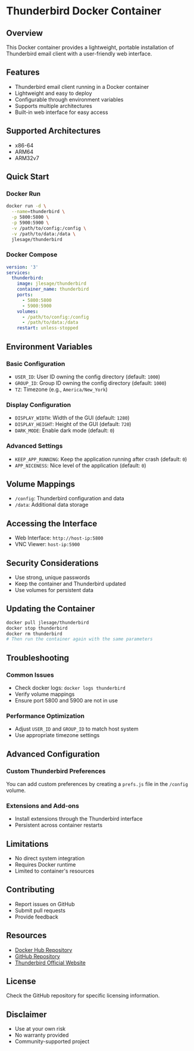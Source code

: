# Thunderbird Docker Container

## Overview
This Docker container provides a lightweight, portable installation of Thunderbird email client with a user-friendly web interface.

## Features
- Thunderbird email client running in a Docker container
- Lightweight and easy to deploy
- Configurable through environment variables
- Supports multiple architectures
- Built-in web interface for easy access

## Supported Architectures
- x86-64
- ARM64
- ARM32v7

## Quick Start

### Docker Run
```bash
docker run -d \
  --name=thunderbird \
  -p 5800:5800 \
  -p 5900:5900 \
  -v /path/to/config:/config \
  -v /path/to/data:/data \
  jlesage/thunderbird
```

### Docker Compose
```yaml
version: '3'
services:
  thunderbird:
    image: jlesage/thunderbird
    container_name: thunderbird
    ports:
      - 5800:5800
      - 5900:5900
    volumes:
      - /path/to/config:/config
      - /path/to/data:/data
    restart: unless-stopped
```

## Environment Variables

### Basic Configuration
- `USER_ID`: User ID owning the config directory (default: `1000`)
- `GROUP_ID`: Group ID owning the config directory (default: `1000`)
- `TZ`: Timezone (e.g., `America/New_York`)

### Display Configuration
- `DISPLAY_WIDTH`: Width of the GUI (default: `1280`)
- `DISPLAY_HEIGHT`: Height of the GUI (default: `720`)
- `DARK_MODE`: Enable dark mode (default: `0`)

### Advanced Settings
- `KEEP_APP_RUNNING`: Keep the application running after crash (default: `0`)
- `APP_NICENESS`: Nice level of the application (default: `0`)

## Volume Mappings
- `/config`: Thunderbird configuration and data
- `/data`: Additional data storage

## Accessing the Interface
- Web Interface: `http://host-ip:5800`
- VNC Viewer: `host-ip:5900`

## Security Considerations
- Use strong, unique passwords
- Keep the container and Thunderbird updated
- Use volumes for persistent data

## Updating the Container
```bash
docker pull jlesage/thunderbird
docker stop thunderbird
docker rm thunderbird
# Then run the container again with the same parameters
```

## Troubleshooting

### Common Issues
- Check docker logs: `docker logs thunderbird`
- Verify volume mappings
- Ensure port 5800 and 5900 are not in use

### Performance Optimization
- Adjust `USER_ID` and `GROUP_ID` to match host system
- Use appropriate timezone settings

## Advanced Configuration

### Custom Thunderbird Preferences
You can add custom preferences by creating a `prefs.js` file in the `/config` volume.

### Extensions and Add-ons
- Install extensions through the Thunderbird interface
- Persistent across container restarts

## Limitations
- No direct system integration
- Requires Docker runtime
- Limited to container's resources

## Contributing
- Report issues on GitHub
- Submit pull requests
- Provide feedback

## Resources
- [Docker Hub Repository](https://hub.docker.com/r/jlesage/thunderbird)
- [GitHub Repository](https://github.com/jlesage/docker-thunderbird)
- [Thunderbird Official Website](https://www.thunderbird.net/)

## License
Check the GitHub repository for specific licensing information.

## Disclaimer
- Use at your own risk
- No warranty provided
- Community-supported project
